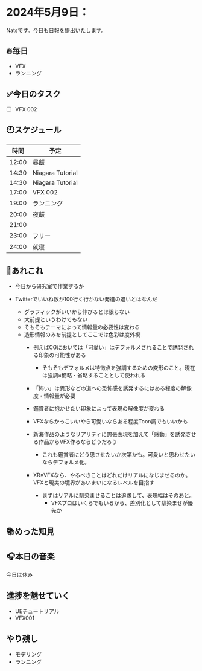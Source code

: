 

# 2024年5月9日：
Natsです。今日も日報を提出いたします。<br>

## 🔥毎日
- VFX 
- ランニング

## ✅今日のタスク
- [ ] VFX 002

## 🕙スケジュール
| 時間 |  予定 |
| ---- | ---- |
|  12:00 |昼飯|
|  14:30 |Niagara Tutorial|
|  14:30 |Niagara Tutorial|
|  17:00 |VFX 002|
|  19:00 |ランニング|
|  20:00 |夜飯|
|  21:00 ||
|  23:00 |フリー|
|  24:00 |就寝|


## 📌あれこれ
- 今日から研究室で作業するか

- Twitterでいいね数が100行く行かない発進の違いとはなんだ
  - グラフィックがいいから伸びるとは限らない
  - 大前提というわけでもない
  - そもそもテーマによって情報量の必要性は変わる
  - 造形情報のみを前提としてここでは色彩は度外視
    - 例えばCGにおいては「可愛い」はデフォルメされることで誘発される印象の可能性がある
      - そもそもデフォルメは特徴点を強調するための変形のこと。現在は強調×簡略・省略することとして使われる
    - 「怖い」は異形などの道への恐怖感を誘発するにはある程度の解像度・情報量が必要
   
    - 鑑賞者に抱かせたい印象によって表現の解像度が変わる
    - VFXならかっこいいやら可愛いならある程度Toon調でもいいかも

    - 新海作品のようなリアリティに誇張表現を加えて「感動」を誘発させる作品からVFX作るならどうだろう
      - これも鑑賞者にどう思させたいか次第かも。可愛いと思わせたいならデフォルメ化。
    - XR×VFXなら、やるべきことはどれだけリアルになじませるのか。VFXと現実の境界があいまいになるレベルを目指す
      - まずはリアルに馴染ませることは追求して、表現幅はそのあと。
        - VFXプロはいくらでもいるから、差別化として馴染ませが優先か

## 📚めった知見


## 🎧本日の音楽
今日は休み
## 進捗を魅せていく
- UEチュートリアル
- VFX001

## やり残し
- モデリング
- ランニング
